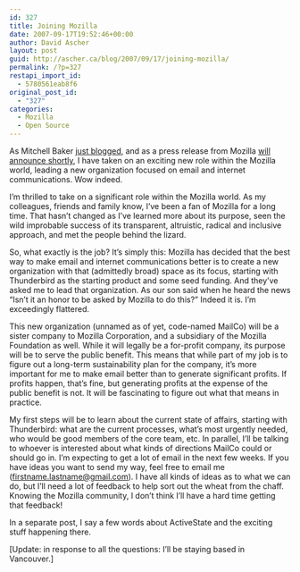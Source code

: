 ```yaml
---
id: 327
title: Joining Mozilla
date: 2007-09-17T19:52:46+00:00
author: David Ascher
layout: post
guid: http://ascher.ca/blog/2007/09/17/joining-mozilla/
permalink: /?p=327
restapi_import_id:
  - 5780561eab8f6
original_post_id:
  - "327"
categories:
  - Mozilla
  - Open Source
---
```

As Mitchell Baker [just blogged](http://weblogs.mozillazine.org/mitchell/archives/2007/09/mozillas_new_focus_on_thunderb.html), and as a press release from Mozilla [will announce shortly](http://www.mozilla.com/en-US/press/mozilla-2007-09-17.html), I have taken on an exciting new role within the Mozilla world, leading a new organization focused on email and internet communications. Wow indeed.

I&#8217;m thrilled to take on a significant role within the Mozilla world. As my colleagues, friends and family know, I&#8217;ve been a fan of Mozilla for a long time. That hasn&#8217;t changed as I&#8217;ve learned more about its purpose, seen the wild improbable success of its transparent, altruistic, radical and inclusive approach, and met the people behind the lizard.

So, what exactly is the job? It&#8217;s simply this: Mozilla has decided that the best way to make email and internet communications better is to create a new organization with that (admittedly broad) space as its focus, starting with Thunderbird as the starting product and some seed funding. And they&#8217;ve asked me to lead that organization. As our son said when he heard the news &#8220;Isn&#8217;t it an honor to be asked by Mozilla to do this?&#8221; Indeed it is. I&#8217;m exceedingly flattered.

This new organization (unnamed as of yet, code-named MailCo) will be a sister company to Mozilla Corporation, and a subsidiary of the Mozilla Foundation as well. While it will legally be a for-profit company, its purpose will be to serve the public benefit. This means that while part of my job is to figure out a long-term sustainability plan for the company, it&#8217;s more important for me to make email better than to generate significant profits. If profits happen, that&#8217;s fine, but generating profits at the expense of the public benefit is not. It will be fascinating to figure out what that means in practice.

My first steps will be to learn about the current state of affairs, starting with Thunderbird: what are the current processes, what&#8217;s most urgently needed, who would be good members of the core team, etc. In parallel, I&#8217;ll be talking to whoever is interested about what kinds of directions MailCo could or should go in. I&#8217;m expecting to get a lot of email in the next few weeks. If you have ideas you want to send my way, feel free to email me (firstname.lastname@gmail.com). I have all kinds of ideas as to what we can do, but I&#8217;ll need a lot of feedback to help sort out the wheat from the chaff. Knowing the Mozilla community, I don&#8217;t think I&#8217;ll have a hard time getting that feedback!

In a separate post, I say a few words about ActiveState and the exciting stuff happening there.

[Update: in response to all the questions: I&#8217;ll be staying based in Vancouver.]
